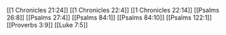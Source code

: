 [[1 Chronicles 21:24]]
[[1 Chronicles 22:4]]
[[1 Chronicles 22:14]]
[[Psalms 26:8]]
[[Psalms 27:4]]
[[Psalms 84:1]]
[[Psalms 84:10]]
[[Psalms 122:1]]
[[Proverbs 3:9]]
[[Luke 7:5]]
